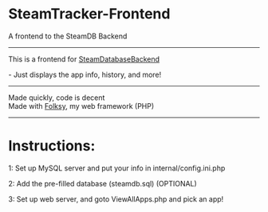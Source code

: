 <h1> SteamTracker-Frontend </h1>
 A frontend to the SteamDB Backend
 <hr>
 <p>This is a frontend for <a href="https://github.com/SteamDatabase/SteamDatabaseBackend">SteamDatabaseBackend</a></p>
 - Just displays the app info, history, and more!
 <hr>
 Made quickly, code is decent<br>
 Made with <a href="https://github.com/InsDel2113/Folksy">Folksy</a>, my web framework (PHP)
<hr>
<h1>Instructions:</h1>
<p>1: Set up MySQL server and put your info in internal/config.ini.php</p>
<p>2: Add the pre-filled database (steamdb.sql) (OPTIONAL)</p>
<p>3: Set up web server, and goto ViewAllApps.php and pick an app!</p>

